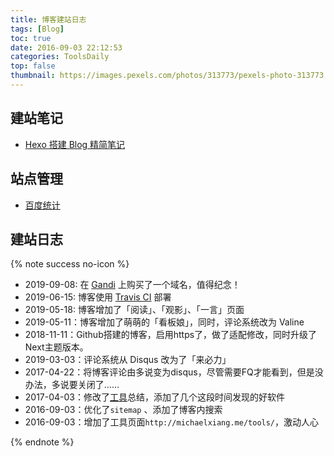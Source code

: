 ```yaml
---
title: 博客建站日志
tags: [Blog]
toc: true
date: 2016-09-03 22:12:53
categories: ToolsDaily
top: false
thumbnail: https://images.pexels.com/photos/313773/pexels-photo-313773.jpeg?w=1260&h=750&auto=compress&cs=tinysrgb
---
```


## 建站笔记

- [Hexo 搭建 Blog 精简笔记](https://www.cnblogs.com/michael-xiang/p/10464518.html)

## 站点管理

- [百度统计](https://tongji.baidu.com/web/18360470/overview/index?siteId=12775404&fromMenu=top)

## 建站日志

{% note success no-icon %}

- 2019-09-08: 在 [Gandi](https://www.gandi.net/zh-hans) 上购买了一个域名，值得纪念！
- 2019-06-15: 博客使用 [Travis CI](https://travis-ci.com/) 部署
- 2019-05-18: 博客增加了「阅读」、「观影」、「一言」页面
- 2019-05-11：博客增加了萌萌的「看板娘」，同时，评论系统改为 Valine
- 2018-11-11：Github搭建的博客，启用https了，做了适配修改，同时升级了Next主题版本。
- 2019-03-03：评论系统从 Disqus 改为了「来必力」
- 2017-04-22：将博客评论由多说变为disqus，尽管需要FQ才能看到，但是没办法，多说要关闭了……
- 2017-04-03：修改了[工具](http://michael728.github.io/tools/)总结，添加了几个这段时间发现的好软件
- 2016-09-03：优化了`sitemap` 、添加了博客内搜索
- 2016-09-03：增加了工具页面`http://michaelxiang.me/tools/`，激动人心

{% endnote %}